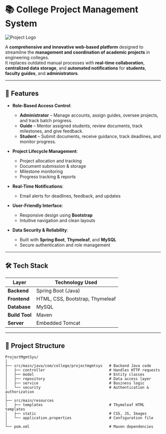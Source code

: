# 📚 College Project Management System

![Project Logo](src/main/resources/static/img/logo.png)

A **comprehensive and innovative web-based platform** designed to streamline the **management and coordination of academic projects** in engineering colleges.  
It replaces outdated manual processes with **real-time collaboration**, **centralized data storage**, and **automated notifications** for **students**, **faculty guides**, and **administrators**.

---

## 🚀 Features

- **Role-Based Access Control**:
  - **Administrator** – Manage accounts, assign guides, oversee projects, and track batch progress.
  - **Guide** – Mentor assigned students, review documents, track milestones, and give feedback.
  - **Student** – Submit documents, receive guidance, track deadlines, and monitor progress.

- **Project Lifecycle Management**:
  - Project allocation and tracking
  - Document submission & storage
  - Milestone monitoring
  - Progress tracking & reports

- **Real-Time Notifications**:
  - Email alerts for deadlines, feedback, and updates

- **User-Friendly Interface**:
  - Responsive design using **Bootstrap**
  - Intuitive navigation and clean layouts

- **Data Security & Reliability**:
  - Built with **Spring Boot**, **Thymeleaf**, and **MySQL**
  - Secure authentication and role management

---

## 🛠️ Tech Stack

| Layer         | Technology Used |
|---------------|-----------------|
| **Backend**   | Spring Boot (Java) |
| **Frontend**  | HTML, CSS, Bootstrap, Thymeleaf |
| **Database**  | MySQL |
| **Build Tool**| Maven |
| **Server**    | Embedded Tomcat |

---

## 📂 Project Structure

```plaintext
ProjectMgmtSys/
│
├── src/main/java/com/college/projectmgmtsys   # Backend Java code
│   ├── controller                             # Handles HTTP requests
│   ├── model                                  # Entity classes
│   ├── repository                             # Data access layer
│   ├── service                                # Business logic
│   └── security                               # Authentication & authorization
│
├── src/main/resources
│   ├── templates                              # Thymeleaf HTML templates
│   ├── static                                 # CSS, JS, Images
│   └── application.properties                 # Configuration file
│
└── pom.xml                                    # Maven dependencies
